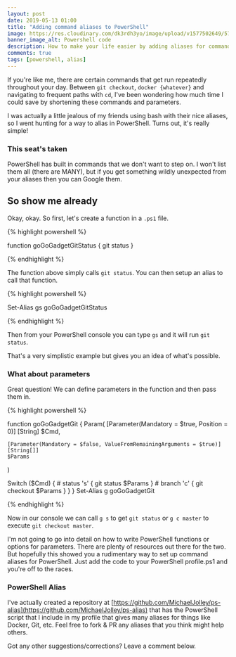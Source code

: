 ```yaml
---
layout: post
date: 2019-05-13 01:00
title: "Adding command aliases to PowerShell"
image: https://res.cloudinary.com/dk3rdh3yo/image/upload/v1577502649/57646611-96591a00-7586-11e9-8b7a-68f7736e2c28_vc6upr.png
banner_image_alt: Powershell code
description: How to make your life easier by adding aliases for commands you run frequently in PowerShell.
comments: true
tags: [powershell, alias]
---
```


If you're like me, there are certain commands that get run repeatedly throughout your day. Between `git checkout`, `docker {whatever}` and navigating to frequent paths with `cd`, I've been wondering how much time I could save by shortening these commands and parameters.

I was actually a little jealous of my friends using bash with their nice aliases, so I went hunting for a way to alias in PowerShell.  Turns out, it's really simple!

<!--more-->

### This seat's taken

PowerShell has built in commands that we don't want to step on.  I won't list them all (there are MANY), but if you get something wildly unexpected from your aliases then you can Google them.

## So show me already

Okay, okay. So first, let's create a function in a `.ps1` file.

{% highlight powershell %}

function goGoGadgetGitStatus {
  git status
}

{% endhighlight %}

The function above simply calls `git status`.  You can then setup an alias to call that function.

{% highlight powershell %}

Set-Alias gs goGoGadgetGitStatus

{% endhighlight %}

Then from your PowerShell console you can type `gs` and it will run `git status`.

That's a very simplistic example but gives you an idea of what's possible.

### What about parameters

Great question!  We can define parameters in the function and then pass them in.

{% highlight powershell %}

function goGoGadgetGit {
  Param(
    [Parameter(Mandatory = $true, Position = 0)]
    [String]
    $Cmd,

    [Parameter(Mandatory = $false, ValueFromRemainingArguments = $true)]
    [String[]]
    $Params
  )

  Switch ($Cmd)
  {
    # status
    's' { git status $Params }
    # branch
    'c' { git checkout $Params }
  }
}
Set-Alias g goGoGadgetGit

{% endhighlight %}

Now in our console we can call `g s` to get `git status` or `g c master` to execute `git checkout master`.

I'm not going to go into detail on how to write PowerShell functions or options for parameters.  There are plenty of resources out there for the two.  But hopefully this showed you a rudimentary way to set up command aliases for PowerShell.  Just add the code to your PowerShell profile.ps1 and you're off to the races.

### PowerShell Alias

I've actually created a repository at [https://github.com/MichaelJolley/ps-alias](https://github.com/MichaelJolley/ps-alias) that has the PowerShell script that I include in my profile that gives many aliases for things like Docker, Git, etc. Feel free to fork &amp; PR any aliases that you think might help others.

Got any other suggestions/corrections?  Leave a comment below.

